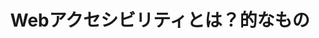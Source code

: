 ---
layout: ./src/html/tag.pug
type: 'tag'
title: 'Webアクセシビリティとは？的なもの'
name: 'introduction_to_web_accessibility'
---